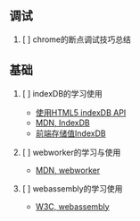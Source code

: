 ## 调试
1. [ ] chrome的断点调试技巧总结

## 基础
1. [ ] indexDB的学习使用
   - [使用HTML5 indexDB API](https://www.ibm.com/developerworks/cn/web/wa-indexeddb/)
   - [MDN, IndexDB](https://developer.mozilla.org/zh-CN/docs/Web/API/IndexedDB_API)
   - [前端存储值IndexDB](http://www.cnblogs.com/dengyulinBlog/p/6141636.html)

2. [ ] webworker的学习与使用
   - [MDN, webworker](https://developer.mozilla.org/zh-CN/docs/Web/API/Web_Workers_API)

3. [ ] webassembly的学习使用
   - [W3C, webassembly](https://www.w3.org/community/webassembly/)